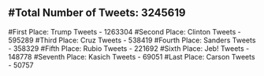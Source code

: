 #Total Number of Tweets: 3245619 
---
#First Place: Trump Tweets - 1263304
#Second Place: Clinton Tweets - 595289
#Third Place: Cruz Tweets - 538419
#Fourth Place: Sanders Tweets - 358329
#Fifth Place: Rubio Tweets - 221692
#Sixth Place: Jeb! Tweets - 148778
#Seventh Place: Kasich Tweets - 69051
#Last Place: Carson Tweets - 50757
